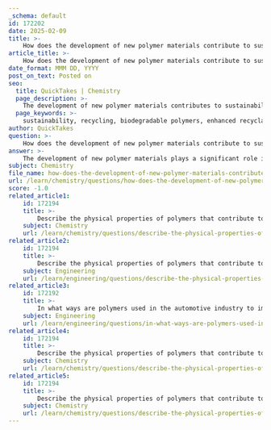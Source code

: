 ```yaml
---
_schema: default
id: 172202
date: 2025-02-09
title: >-
    How does the development of new polymer materials contribute to sustainability and recycling efforts?
article_title: >-
    How does the development of new polymer materials contribute to sustainability and recycling efforts?
date_format: MMM DD, YYYY
post_on_text: Posted on
seo:
  title: QuickTakes | Chemistry
  page_description: >-
    The development of new polymer materials contributes to sustainability and recycling by creating biodegradable options, enhancing recyclability, and promoting a circular economy, addressing the environmental challenges of traditional plastics.
  page_keywords: >-
    sustainability, recycling, biodegradable polymers, enhanced recyclability, design for disassembly, circular economy, economic viability, polymer science, smart biomaterials, environmental impact
author: QuickTakes
question: >-
    How does the development of new polymer materials contribute to sustainability and recycling efforts?
answer: >-
    The development of new polymer materials plays a significant role in promoting sustainability and enhancing recycling efforts. Here are several key contributions:\n\n1. **Biodegradable Polymers**: The shift towards utilizing renewable resources in polymerization reactions has led to the creation of biodegradable polymers. These materials are designed to break down more easily in the environment, addressing the environmental concerns associated with traditional fossil fuel-derived plastics. This innovation is crucial for reducing plastic waste and its long-term impact on ecosystems.\n\n2. **Enhanced Recyclability**: New polymer materials are often designed with recyclability in mind. By creating polymers that are compatible with existing recycling streams, manufacturers can facilitate the recycling process. For instance, polymer blends can be engineered to ensure that different types of plastics can be processed together without significant degradation of their properties. This compatibility enhances the efficiency of recycling operations and reduces the amount of waste sent to landfills.\n\n3. **Design for Disassembly**: The development of polymer blends allows for easier separation of components during recycling. This is particularly important for multi-material products, where different polymers can be blended in a way that allows for their individual recycling. Such design considerations improve the overall recyclability of products and promote a circular economy.\n\n4. **Economic Viability**: The ease of recycling polymer waste significantly impacts its economic viability. When polymers are designed to be easily recyclable, the costs associated with collecting and processing these materials decrease. Recycled polymers can often replace virgin materials in new products, leading to cost savings and reduced reliance on non-renewable resources.\n\n5. **Innovation in Material Properties**: Advances in polymer science have led to the development of smart biomaterials and therapeutic polymers that can respond to environmental stimuli. These innovations not only expand the applications of polymers but also contribute to sustainability by potentially reducing the need for additional materials and resources in various industries.\n\n6. **Addressing Degradation**: Understanding the mechanisms of polymer degradation is essential for ensuring the long-term performance and reliability of polymer materials. By incorporating appropriate additives and designing polymers with degradation in mind, manufacturers can maintain desired properties and extend the lifespan of products, which is vital for sustainability.\n\nIn summary, the development of new polymer materials contributes to sustainability and recycling efforts by creating biodegradable options, enhancing recyclability, improving economic viability, and fostering innovation in material properties. These advancements are crucial for addressing the environmental challenges posed by traditional plastics and promoting a more sustainable future.
subject: Chemistry
file_name: how-does-the-development-of-new-polymer-materials-contribute-to-sustainability-and-recycling-efforts.md
url: /learn/chemistry/questions/how-does-the-development-of-new-polymer-materials-contribute-to-sustainability-and-recycling-efforts
score: -1.0
related_article1:
    id: 172194
    title: >-
        Describe the physical properties of polymers that contribute to their flexibility and elasticity.
    subject: Chemistry
    url: /learn/chemistry/questions/describe-the-physical-properties-of-polymers-that-contribute-to-their-flexibility-and-elasticity
related_article2:
    id: 172194
    title: >-
        Describe the physical properties of polymers that contribute to their flexibility and elasticity.
    subject: Engineering
    url: /learn/engineering/questions/describe-the-physical-properties-of-polymers-that-contribute-to-their-flexibility-and-elasticity
related_article3:
    id: 172192
    title: >-
        In what ways are polymers used in the automotive industry to improve vehicle performance?
    subject: Engineering
    url: /learn/engineering/questions/in-what-ways-are-polymers-used-in-the-automotive-industry-to-improve-vehicle-performance
related_article4:
    id: 172194
    title: >-
        Describe the physical properties of polymers that contribute to their flexibility and elasticity.
    subject: Chemistry
    url: /learn/chemistry/questions/describe-the-physical-properties-of-polymers-that-contribute-to-their-flexibility-and-elasticity
related_article5:
    id: 172194
    title: >-
        Describe the physical properties of polymers that contribute to their flexibility and elasticity.
    subject: Chemistry
    url: /learn/chemistry/questions/describe-the-physical-properties-of-polymers-that-contribute-to-their-flexibility-and-elasticity
---
```


&nbsp;